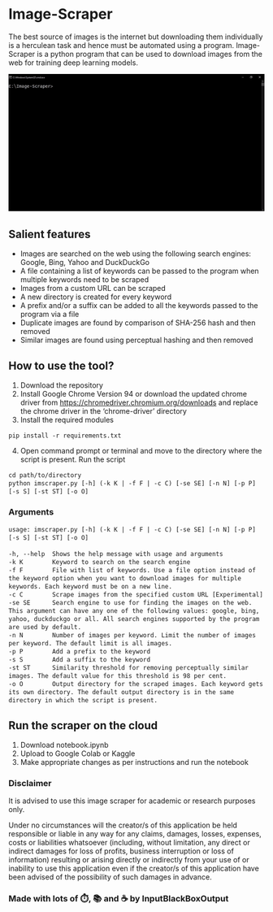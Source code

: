 # Image-Scraper

The best source of images is the internet but downloading them individually is a herculean task and hence must be automated using a program. Image-Scraper is a python program that can be used to download images from the web for training deep learning models.

![](demo.gif)

## Salient features
- Images are searched on the web using the following search engines: Google, Bing, Yahoo and DuckDuckGo
- A file containing a list of keywords can be passed to the program when multiple keywords need to be scraped
- Images from a custom URL can be scraped
- A new directory is created for every keyword
- A prefix and/or a suffix can be added to all the keywords passed to the program via a file
- Duplicate images are found by comparison of SHA-256 hash and then removed
- Similar images are found using perceptual hashing and then removed


## How to use the tool?
1. Download the repository
2. Install Google Chrome Version 94 or download the updated chrome driver from https://chromedriver.chromium.org/downloads and replace the chrome driver in the ‘chrome-driver’ directory
3. Install the required modules 
``` 
pip install -r requirements.txt
```
4. Open command prompt or terminal and move to the directory where the script is present. Run the script
```
cd path/to/directory
python imscraper.py [-h] (-k K | -f F | -c C) [-se SE] [-n N] [-p P] [-s S] [-st ST] [-o O]
```

### Arguments
```text
usage: imscraper.py [-h] (-k K | -f F | -c C) [-se SE] [-n N] [-p P] [-s S] [-st ST] [-o O]

-h, --help  Shows the help message with usage and arguments
-k K        Keyword to search on the search engine
-f F        File with list of keywords. Use a file option instead of the keyword option when you want to download images for multiple keywords. Each keyword must be on a new line.
-c C        Scrape images from the specified custom URL [Experimental]
-se SE      Search engine to use for finding the images on the web. This argument can have any one of the following values: google, bing, yahoo, duckduckgo or all. All search engines supported by the program are used by default.
-n N        Number of images per keyword. Limit the number of images per keyword. The default limit is all images.
-p P        Add a prefix to the keyword
-s S        Add a suffix to the keyword
-st ST      Similarity threshold for removing perceptually similar images. The default value for this threshold is 98 per cent.
-o O        Output directory for the scraped images. Each keyword gets its own directory. The default output directory is in the same directory in which the script is present.
```





## Run the scraper on the cloud
1. Download notebook.ipynb
2. Upload to Google Colab or Kaggle
3. Make appropriate changes as per instructions and run the notebook

### Disclaimer
It is advised to use this image scraper for academic or research purposes only.


Under no circumstances will the creator/s of this application be held responsible or liable in any way for any claims, damages, losses, expenses, costs or liabilities whatsoever (including, without limitation, any direct or indirect damages for loss of profits, business interruption or loss of information) resulting or arising directly or indirectly from your use of or inability to use this application even if the creator/s of this application have been advised of the possibility of such damages in advance.

### Made with lots of ⏱️, 📚 and ☕ by InputBlackBoxOutput
